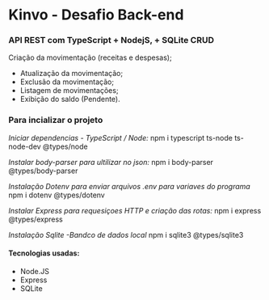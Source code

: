 # Kinvo - Desafio Back-end

### API REST com TypeScript + NodejS, + SQLite CRUD


Criação da movimentação (receitas e despesas);<br>
- Atualização da movimentação;<br>
- Exclusão da movimentação;<br>
- Listagem de movimentações;<br>
- Exibição do saldo (Pendente).<br>


### Para incializar o projeto 

*Iniciar dependencias - TypeScript / Node:*
npm i typescript ts-node ts-node-dev @types/node

*Instalar  body-parser para ultilizar no json:*
npm i body-parser @types/body-parser

*Instalação Dotenv para enviar arquivos .env para variaves do programa*
npm i dotenv @types/dotenv

*Instalar Express para requesiçoes HTTP e criação das rotas:*
npm i express @types/express

*Instalação Sqlite -Bandco de dados local*
npm i sqlite3 @types/sqlite3


#### Tecnologias usadas:

- Node.JS
- Express
- SQLite